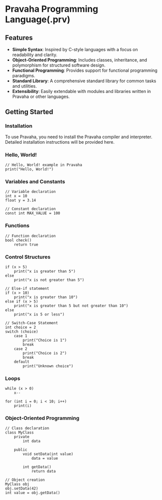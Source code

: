  
# Pravaha Programming Language(.prv)


## Features

- **Simple Syntax**: Inspired by C-style languages with a focus on readability and clarity.
- **Object-Oriented Programming**: Includes classes, inheritance, and polymorphism for structured software design.
- **Functional Programming**: Provides support for functional programming paradigms.
- **Standard Library**: A comprehensive standard library for common tasks and utilities.
- **Extensibility**: Easily extendable with modules and libraries written in Pravaha or other languages.

## Getting Started

### Installation

To use Pravaha, you need to install the Pravaha compiler and interpreter. Detailed installation instructions will be provided here.

### Hello, World!

```prv
// Hello, World! example in Pravaha
print("Hello, World!")
```
### Variables and Constants

```prv
// Variable declaration
int x = 10
float y = 3.14

// Constant declaration
const int MAX_VALUE = 100
```
### Functions

```prv
// Function declaration
bool check()
    return true
```
### Control Structures

```prv
if (x > 5)
    print("x is greater than 5")
else
    print("x is not greater than 5")

// Else-if statement
if (x > 10)
    print("x is greater than 10")
else if (x > 5)
    print("x is greater than 5 but not greater than 10")
else
    print("x is 5 or less")

// Switch-Case Statement
int choice = 2
switch (choice)
    case 1
        print("Choice is 1")
        break
    case 2
        print("Choice is 2")
        break
    default
        print("Unknown choice")
```

### Loops

```prv
while (x > 0)
    x--

for (int i = 0; i < 10; i++)
    print(i)
```
### Object-Oriented Programming

```prv
// Class declaration
class MyClass
    private
        int data
    
    public
        void setData(int value)
            data = value
        
        int getData()
            return data

// Object creation
MyClass obj
obj.setData(42)
int value = obj.getData()
```